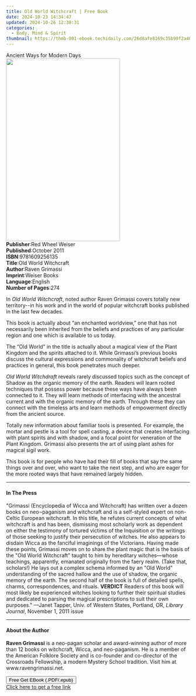 ```yaml
---
title: Old World Witchcraft | Free Book
date: 2024-10-23 14:34:47
updated: 2024-10-26 12:38:31
categories:
  - Body, Mind & Spirit
thumbnail: https://thmb-001-ebook.techidaily.com/26d8afe8169c35b99f2a40997282c844605a6c7639d7ee72950d4f11c7f8660d.jpg
---
```

<main id="book-container">
  <div class="flex flex-col">
    <div class="book-brief flex-1 py-6 px-4 sm:p-6 md:py-10 md:px-8">
      <!-- brief-->
      <div class="book-brief-main">Ancient Ways for Modern Days</div>
    </div>
    <div
      class="book-meta-info flex-1 grid gap-4 col-start-1 col-end-3 row-start-1 sm:mb-6 sm:grid-cols-4 lg:gap-6 lg:col-start-2 lg:row-end-6 lg:row-span-6 lg:mb-0"
    >
      <div
        class="book-meta-info-left place-content-center mt-4 p-4 text-sm leading-6 col-start-2 col-span-2 dark:text-slate-400"
      >
        <img
          class="w-full h-500 object-cover rounded-lg sm:h-255 sm:col-span-2 lg:col-span-full"
          src="https://img-001-ebook.techidaily.com/aad98f52cbb5799461205917707dc2bc1286a3dc02f4942185c9d6f84e57a98d.jpg"
          alt=""
          width="312"
          height="500"
        />
      </div>
      <div
        class="book-meta-info-right mt-2 col-start-1 row-start-2 col-span-3 self-center"
      >
        <!-- meta data  -->
        <div class="flex flex-col px-4 md:px-8">
          <div class="flex-1">
            <strong>Publisher</strong>:<span class="px-2"
              >Red Wheel Weiser</span
            >
          </div>
          <div class="flex-1">
            <strong>Published</strong>:<span class="px-2">October 2011</span>
          </div>
          <div class="flex-1">
            <strong>ISBN</strong>:<span class="px-2">9781609256135</span>
          </div>
          <div class="flex-1">
            <strong>Title</strong>:<span class="px-2"
              >Old World Witchcraft</span
            >
          </div>
          <div class="flex-1">
            <strong>Author</strong>:<span class="px-2">Raven Grimassi</span>
          </div>
          <div class="flex-1">
            <strong>Imprint</strong>:<span class="px-2">Weiser Books</span>
          </div>
          <div class="flex-1">
            <strong>Language</strong>:<span class="px-2">English</span>
          </div>
          <div class="flex-1">
            <strong>Number of Pages</strong>:<span class="px-2">274</span>
          </div>
        </div>
      </div>
    </div>
    <div class="book-description flex-1 py-6 px-4 sm:p-6 md:py-10 md:px-8">
      <div class="book-description-main">
        <div accordion-content="" id="description">
          <p>
            In <i>Old World Witchcraft</i>, noted author Raven Grimassi covers
            totally new territory--in his work and in the world of popular
            witchcraft books published in the last few decades.
          </p>
          <p>
            This book is actually about “an enchanted worldview,” one that has
            not necessarily been inherited from the beliefs and practices of any
            particular region and one which is available to us today.
          </p>
          <p>
            The “Old World” in the title is actually about a magical view of the
            Plant Kingdom and the spirits attached to it. While Grimassi’s
            previous books discuss the cultural expressions and commonality of
            witchcraft beliefs and practices in general, this book penetrates
            much deeper.
          </p>
          <p>
            <i>Old World Witchdraft</i> reveals rarely discussed topics such as
            the concept of Shadow as the organic memory of the earth. Readers
            will learn rooted techniques that possess power because these ways
            have always been connected to it. They will learn methods of
            interfacing with the ancestral current and with the organic memory
            of the earth. Through these they can connect with the timeless arts
            and learn methods of empowerment directly from the ancient source.
          </p>
          <p>
            Totally new information about familiar tools is presented. For
            example, the mortar and pestle is a tool for spell casting, a device
            that creates interfacing with plant spirits and with shadow, and a
            focal point for veneration of the Plant Kingdom. Grimassi also
            presents the art of using plant ashes for magical sigil work.
          </p>
          <p>
            This book is for people who have had their fill of books that say
            the same things over and over, who want to take the next step, and
            who are eager for the more rooted ways that have remained largely
            hidden.
          </p>
        </div>
        <div class="accordion-fader"></div>
      </div>
    </div>
    <div class="book-excerpts flex-1 py-6 px-4 sm:p-6 md:py-10 md:px-8">
      <!-- excerpts-->
      <div class="book-excerpts-main">
        <hr />
        <h4 class="placeholder placeholder-heading">
          <span>In The Press</span>
        </h4>
        <p>
          "Grimassi (Encyclopedia of Wicca and Witchcraft) has written over a
          dozen books on neo¬paganism and witchcraft and is a self-styled expert
          on non-Celtic European witchcraft. In this title, he refutes current
          concepts of what witchcraft is and has been, dismissing most scholarly
          work as dependent on either the testimony of tortured victims of the
          Inquisition or the writings of those seeking to justify their
          persecution of witches. He also appears to disdain Wicca as the
          fanciful imaginings of the Victorians. Having made these points,
          Grimassi moves on to share the plant magic that is the basis of the
          "Old World Witchcraft" taught to him by hereditary witches—whose
          teachings, apparently, emanated originally from the faery realm. (Take
          that, scholars!) He lays out a complex schema informed by an "Old
          World" understanding of the sacred hallow and the use of shadow, the
          organic memory of the earth. The second half of the book is full of
          detailed spells, charms, correspondences, and rituals.
          <b>VERDICT</b> Readers of this book will most likely be experienced
          witches looking to further their spiritual studies and dedicated to
          parsing the magical prescriptions to suit their own purposes." —Janet
          Tapper, Univ. of Western States, Portland, OR, <i>Library Journal</i>,
          November 1, 2011 issue
        </p>
      </div>
    </div>
    <div class="book-about-author flex-1 py-6 px-4 sm:p-6 md:py-10 md:px-8">
      <!-- about author-->
      <div class="book-main-author-main">
        <hr />
        <h4 class="placeholder placeholder-heading">
          <span>About the Author</span>
        </h4>
        <p></p>
        <p>
          <b>Raven Grimassi</b> is a neo-pagan scholar and award-winning author
          of more than 12 books on witchcraft, Wicca, and neo-paganism. He is a
          member of the American Folklore Society and is co-founder and
          co-director of the Crossroads Fellowship, a modern Mystery School
          tradition. Visit him at www.ravengrimassi.net.
        </p>
        <p></p>
      </div>
    </div>
    <div class="book-free-get flex-1 py-6 px-4 sm:p-6 md:py-10 md:px-8">
      <button
        id="btn-free-get"
        class="bg-blue-500 hover:bg-blue-700 text-white font-bold py-2 px-4 rounded"
      >
        Free Get EBook (.PDF/.epub)
      </button>
      <div id="countdown-display" class="px-2 text-lg mt-2"></div>
      <a
        id="free-link"
        class="hidden bg-blue-500 hover:bg-blue-700 text-white font-bold py-2 px-4 rounded"
        href="https://www.ebooks.com/en-us/book/1125939/old-world-witchcraft/raven-grimassi/"
        target="_blank"
        >Click here to get a free link</a
      >
    </div>
    <script>
      let countdownTime = 0;
      let countdownInterval = null;
      document
        .getElementById('btn-free-get')
        .addEventListener('click', startCountdown);
      function startCountdown() {
        countdownTime = new Date().getTime() + 60000 * 3;
        countdownInterval = setInterval(updateCountdown, 1000);
        document.getElementById('btn-free-get').disabled = true;
        document
          .getElementById('btn-free-get')
          .classList.add('bg-gray-500', 'cursor-not-allowed');
      }
      function updateCountdown() {
        let currentTime = new Date().getTime();
        let timeLeft = countdownTime - currentTime;
        let secondsLeft = Math.floor(timeLeft / 1000);
        document.getElementById('countdown-display').innerHTML =
          `Remaining time: ${secondsLeft} seconds.`;
        if (secondsLeft <= 0) {
          clearInterval(countdownInterval);
          document.getElementById('btn-free-get').classList.add('hidden');
          document.getElementById('free-link').classList.remove('hidden');
          document.getElementById('countdown-display').innerHTML = '';
        }
      }
    </script>
  </div>
</main>
